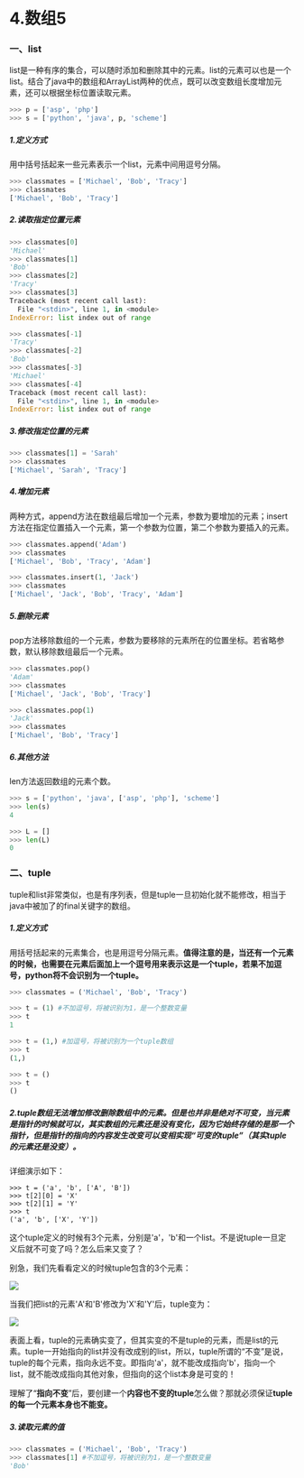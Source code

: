 # 4.数组5

### 一、list

list是一种有序的集合，可以随时添加和删除其中的元素。list的元素可以也是一个list。结合了java中的数组和ArrayList两种的优点，既可以改变数组长度增加元素，还可以根据坐标位置读取元素。

```py
>>> p = ['asp', 'php']
>>> s = ['python', 'java', p, 'scheme']
```

##### 1.定义方式

用中括号括起来一些元素表示一个list，元素中间用逗号分隔。

```py
>>> classmates = ['Michael', 'Bob', 'Tracy']
>>> classmates
['Michael', 'Bob', 'Tracy']
```

##### 2.读取指定位置元素

```py
>>> classmates[0]
'Michael'
>>> classmates[1]
'Bob'
>>> classmates[2]
'Tracy'
>>> classmates[3]
Traceback (most recent call last):
  File "<stdin>", line 1, in <module>
IndexError: list index out of range

>>> classmates[-1]
'Tracy'
>>> classmates[-2]
'Bob'
>>> classmates[-3]
'Michael'
>>> classmates[-4]
Traceback (most recent call last):
  File "<stdin>", line 1, in <module>
IndexError: list index out of range
```

##### 3.修改指定位置的元素

```py
>>> classmates[1] = 'Sarah'
>>> classmates
['Michael', 'Sarah', 'Tracy']
```

##### 4.增加元素

两种方式，append方法在数组最后增加一个元素，参数为要增加的元素；insert方法在指定位置插入一个元素，第一个参数为位置，第二个参数为要插入的元素。

```py
>>> classmates.append('Adam')
>>> classmates
['Michael', 'Bob', 'Tracy', 'Adam']

>>> classmates.insert(1, 'Jack')
>>> classmates
['Michael', 'Jack', 'Bob', 'Tracy', 'Adam']
```

##### 5.删除元素

pop方法移除数组的一个元素，参数为要移除的元素所在的位置坐标。若省略参数，默认移除数组最后一个元素。

```py
>>> classmates.pop()
'Adam'
>>> classmates
['Michael', 'Jack', 'Bob', 'Tracy']

>>> classmates.pop(1)
'Jack'
>>> classmates
['Michael', 'Bob', 'Tracy']
```

##### 6.其他方法

len方法返回数组的元素个数。

```py
>>> s = ['python', 'java', ['asp', 'php'], 'scheme']
>>> len(s)
4

>>> L = []
>>> len(L)
0
```

### 二、tuple

tuple和list非常类似，也是有序列表，但是tuple一旦初始化就不能修改，相当于java中被加了的final关键字的数组。

##### 1.定义方式

用括号括起来的元素集合，也是用逗号分隔元素。**值得注意的是，当还有一个元素的时候，也需要在元素后面加上一个逗号用来表示这是一个tuple，若果不加逗号，python将不会识别为一个tuple。**

```py
>>> classmates = ('Michael', 'Bob', 'Tracy')

>>> t = (1) #不加逗号，将被识别为1，是一个整数变量
>>> t
1

>>> t = (1,) #加逗号，将被识别为一个tuple数组
>>> t
(1,)

>>> t = ()
>>> t
()
```

##### 2.tuple数组无法增加修改删除数组中的元素。但是也并非是绝对不可变，当元素是指针的时候就可以，其实数组的元素还是没有变化，因为它始终存储的是那一个指针，但是指针的指向的内容发生改变可以变相实现“可变的tuple”（其实tuple的元素还是没变）。

详细演示如下：

```
>>> t = ('a', 'b', ['A', 'B'])
>>> t[2][0] = 'X'
>>> t[2][1] = 'Y'
>>> t
('a', 'b', ['X', 'Y'])
```

这个tuple定义的时候有3个元素，分别是'a'，'b'和一个list。不是说tuple一旦定义后就不可变了吗？怎么后来又变了？

别急，我们先看看定义的时候tuple包含的3个元素：

![](https://cdn.liaoxuefeng.com/cdn/files/attachments/001387269705541ad608276b6f7426ca59b8c2b19947243000/0)

当我们把list的元素'A'和'B'修改为'X'和'Y'后，tuple变为：

![](https://cdn.liaoxuefeng.com/cdn/files/attachments/001387269768140c7d5ca167342402989dfc75343fe900b000/0)

表面上看，tuple的元素确实变了，但其实变的不是tuple的元素，而是list的元素。tuple一开始指向的list并没有改成别的list，所以，tuple所谓的“不变”是说，tuple的每个元素，指向永远不变。即指向'a'，就不能改成指向'b'，指向一个list，就不能改成指向其他对象，但指向的这个list本身是可变的！

理解了“**指向不变**”后，要创建一个**内容也不变的tuple**怎么做？那就必须保证**tuple的每一个元素本身也不能变。**

##### 3.读取元素的值

```py
>>> classmates = ('Michael', 'Bob', 'Tracy')
>>> classmates[1] #不加逗号，将被识别为1，是一个整数变量
'Bob'
```



